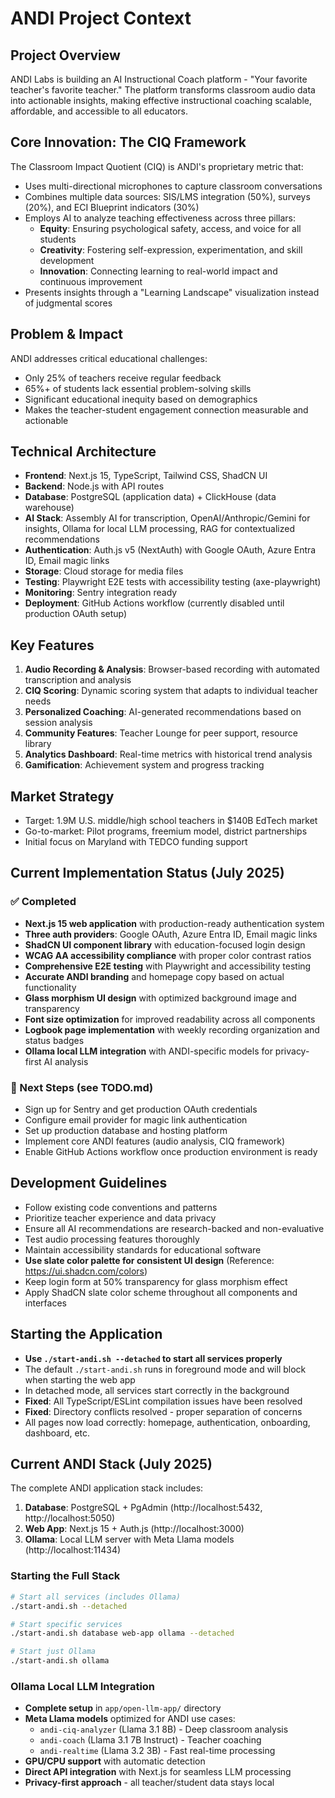 # ANDI Project Context

## Project Overview
ANDI Labs is building an AI Instructional Coach platform - "Your favorite teacher's favorite teacher." The platform transforms classroom audio data into actionable insights, making effective instructional coaching scalable, affordable, and accessible to all educators.

## Core Innovation: The CIQ Framework
The Classroom Impact Quotient (CIQ) is ANDI's proprietary metric that:
- Uses multi-directional microphones to capture classroom conversations
- Combines multiple data sources: SIS/LMS integration (50%), surveys (20%), and ECI Blueprint indicators (30%)
- Employs AI to analyze teaching effectiveness across three pillars:
  - **Equity**: Ensuring psychological safety, access, and voice for all students
  - **Creativity**: Fostering self-expression, experimentation, and skill development
  - **Innovation**: Connecting learning to real-world impact and continuous improvement
- Presents insights through a "Learning Landscape" visualization instead of judgmental scores

## Problem & Impact
ANDI addresses critical educational challenges:
- Only 25% of teachers receive regular feedback
- 65%+ of students lack essential problem-solving skills
- Significant educational inequity based on demographics
- Makes the teacher-student engagement connection measurable and actionable

## Technical Architecture
- **Frontend**: Next.js 15, TypeScript, Tailwind CSS, ShadCN UI
- **Backend**: Node.js with API routes
- **Database**: PostgreSQL (application data) + ClickHouse (data warehouse)
- **AI Stack**: Assembly AI for transcription, OpenAI/Anthropic/Gemini for insights, Ollama for local LLM processing, RAG for contextualized recommendations
- **Authentication**: Auth.js v5 (NextAuth) with Google OAuth, Azure Entra ID, Email magic links
- **Storage**: Cloud storage for media files
- **Testing**: Playwright E2E tests with accessibility testing (axe-playwright)
- **Monitoring**: Sentry integration ready
- **Deployment**: GitHub Actions workflow (currently disabled until production OAuth setup)

## Key Features
1. **Audio Recording & Analysis**: Browser-based recording with automated transcription and analysis
2. **CIQ Scoring**: Dynamic scoring system that adapts to individual teacher needs
3. **Personalized Coaching**: AI-generated recommendations based on session analysis
4. **Community Features**: Teacher Lounge for peer support, resource library
5. **Analytics Dashboard**: Real-time metrics with historical trend analysis
6. **Gamification**: Achievement system and progress tracking

## Market Strategy
- Target: 1.9M U.S. middle/high school teachers in $140B EdTech market
- Go-to-market: Pilot programs, freemium model, district partnerships
- Initial focus on Maryland with TEDCO funding support

## Current Implementation Status (July 2025)
### ✅ Completed
- **Next.js 15 web application** with production-ready authentication system
- **Three auth providers**: Google OAuth, Azure Entra ID, Email magic links
- **ShadCN UI component library** with education-focused login design
- **WCAG AA accessibility compliance** with proper color contrast ratios
- **Comprehensive E2E testing** with Playwright and accessibility testing
- **Accurate ANDI branding** and homepage copy based on actual functionality
- **Glass morphism UI design** with optimized background image and transparency
- **Font size optimization** for improved readability across all components
- **Logbook page implementation** with weekly recording organization and status badges
- **Ollama local LLM integration** with ANDI-specific models for privacy-first AI analysis

### 🚧 Next Steps (see TODO.md)
- Sign up for Sentry and get production OAuth credentials
- Configure email provider for magic link authentication
- Set up production database and hosting platform
- Implement core ANDI features (audio analysis, CIQ framework)
- Enable GitHub Actions workflow once production environment is ready

## Development Guidelines
- Follow existing code conventions and patterns
- Prioritize teacher experience and data privacy
- Ensure all AI recommendations are research-backed and non-evaluative
- Test audio processing features thoroughly
- Maintain accessibility standards for educational software
- **Use slate color palette for consistent UI design** (Reference: https://ui.shadcn.com/colors)
- Keep login form at 50% transparency for glass morphism effect
- Apply ShadCN slate color scheme throughout all components and interfaces

## Starting the Application
- **Use `./start-andi.sh --detached` to start all services properly**
- The default `./start-andi.sh` runs in foreground mode and will block when starting the web app
- In detached mode, all services start correctly in the background
- **Fixed**: All TypeScript/ESLint compilation issues have been resolved
- **Fixed**: Directory conflicts resolved - proper separation of concerns
- All pages now load correctly: homepage, authentication, onboarding, dashboard, etc.

## Current ANDI Stack (July 2025)
The complete ANDI application stack includes:
1. **Database**: PostgreSQL + PgAdmin (http://localhost:5432, http://localhost:5050)
2. **Web App**: Next.js 15 + Auth.js (http://localhost:3000)
3. **Ollama**: Local LLM server with Meta Llama models (http://localhost:11434)

### Starting the Full Stack
```bash
# Start all services (includes Ollama)
./start-andi.sh --detached

# Start specific services
./start-andi.sh database web-app ollama --detached

# Start just Ollama
./start-andi.sh ollama
```

### Ollama Local LLM Integration
- **Complete setup** in `app/open-llm-app/` directory
- **Meta Llama models** optimized for ANDI use cases:
  - `andi-ciq-analyzer` (Llama 3.1 8B) - Deep classroom analysis
  - `andi-coach` (Llama 3.1 7B Instruct) - Teacher coaching 
  - `andi-realtime` (Llama 3.2 3B) - Fast real-time processing
- **GPU/CPU support** with automatic detection
- **Direct API integration** with Next.js for seamless LLM processing
- **Privacy-first approach** - all teacher/student data stays local